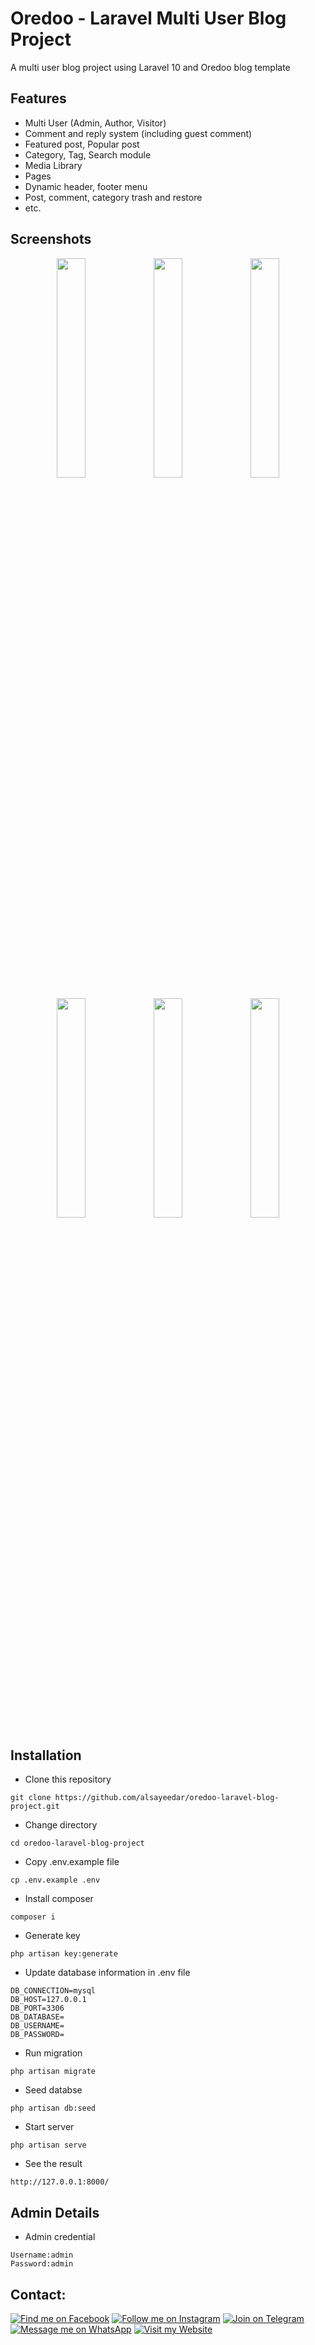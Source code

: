 # Oredoo - Laravel Multi User Blog Project

A multi user blog project using Laravel 10 and Oredoo blog template

## Features

- Multi User (Admin, Author, Visitor)
- Comment and reply system (including guest comment)
- Featured post, Popular post
- Category, Tag, Search module
- Media Library
- Pages
- Dynamic header, footer menu
- Post, comment, category trash and restore
- etc.

## Screenshots
<p align="center" width="100%">
    <img width="30%" src="https://raw.githubusercontent.com/alsayeedar/oredoo-laravel-blog-project/main/Screenshots/Screenshot_1.png"/>
    <img width="30%" src="https://raw.githubusercontent.com/alsayeedar/oredoo-laravel-blog-project/main/Screenshots/Screenshot_2.png"/>
    <img width="30%" src="https://raw.githubusercontent.com/alsayeedar/oredoo-laravel-blog-project/main/Screenshots/Screenshot_3.png"/>
</p>
<p align="center" width="100%">
    <img width="30%" src="https://raw.githubusercontent.com/alsayeedar/oredoo-laravel-blog-project/main/Screenshots/Screenshot_4.png"/>
    <img width="30%" src="https://raw.githubusercontent.com/alsayeedar/oredoo-laravel-blog-project/main/Screenshots/Screenshot_5.png"/>
    <img width="30%" src="https://raw.githubusercontent.com/alsayeedar/oredoo-laravel-blog-project/main/Screenshots/Screenshot_6.png"/>
</p>

## Installation

- Clone this repository
```
git clone https://github.com/alsayeedar/oredoo-laravel-blog-project.git
```
- Change directory
```
cd oredoo-laravel-blog-project
```
- Copy .env.example file
```
cp .env.example .env
```
- Install composer
```
composer i
```
- Generate key
```
php artisan key:generate
```
- Update database information in .env file
```
DB_CONNECTION=mysql
DB_HOST=127.0.0.1
DB_PORT=3306
DB_DATABASE=
DB_USERNAME=
DB_PASSWORD=
```
- Run migration
```
php artisan migrate
```
- Seed databse
```
php artisan db:seed
```
- Start server
```
php artisan serve
```
- See the result
```
http://127.0.0.1:8000/
```

## Admin Details
- Admin credential
```
Username:admin
Password:admin
```

## Contact:
[![Find me on Facebook](https://img.shields.io/badge/Facebook-1877F2?style=for-the-badge&logo=facebook&logoColor=white)](https://www.facebook.com/AlSayeedOfficial) [![Follow me on Instagram](https://img.shields.io/badge/Instagram-E4405F?style=for-the-badge&logo=instagram&logoColor=white)](https://www.instagram.com/AlSayeedAR) [![Join on Telegram](https://img.shields.io/badge/Telegram-2CA5E0?style=for-the-badge&logo=telegram&logoColor=white)](https://t.me/AlSayeedAR) [![Message me on WhatsApp](https://img.shields.io/badge/WhatsApp-25D366?style=for-the-badge&logo=whatsapp&logoColor=white)](https://wa.me/8801868188006) [![Visit my Website](https://img.shields.io/badge/website-FF5722?style=for-the-badge&logo=blogger&logoColor=white)](https://www.priyotrick.com/)
